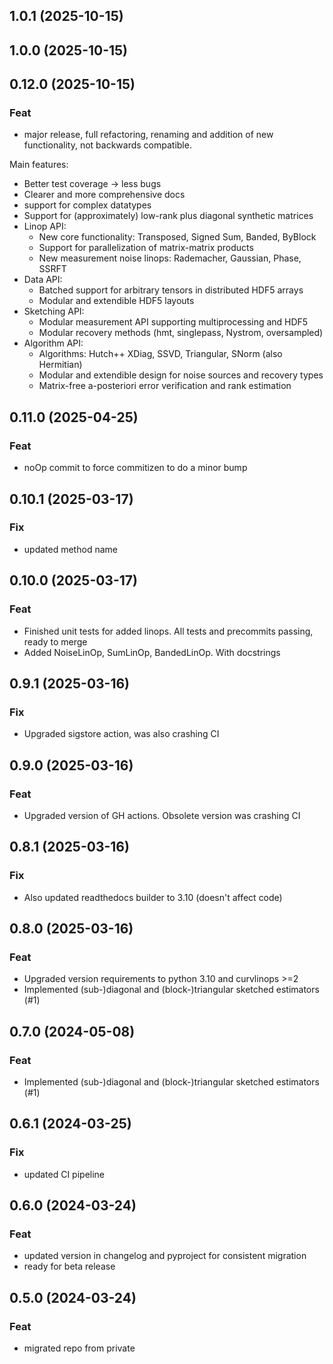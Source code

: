 ## 1.0.1 (2025-10-15)

## 1.0.0 (2025-10-15)

## 0.12.0 (2025-10-15)

### Feat

- major release, full refactoring, renaming and addition of new functionality, not backwards compatible.

Main features:
* Better test coverage -> less bugs
* Clearer and more comprehensive docs
* support for complex datatypes
* Support for (approximately) low-rank plus diagonal synthetic matrices
* Linop API:
  - New core functionality: Transposed, Signed Sum, Banded, ByBlock
  - Support for parallelization of matrix-matrix products
  - New measurement noise linops: Rademacher, Gaussian, Phase, SSRFT
* Data API:
  - Batched support for arbitrary tensors in distributed HDF5 arrays
  - Modular and extendible HDF5 layouts
* Sketching API:
  - Modular measurement API supporting multiprocessing and HDF5
  - Modular recovery methods (hmt, singlepass, Nystrom, oversampled)
* Algorithm API:
  - Algorithms: Hutch++ XDiag, SSVD, Triangular, SNorm (also Hermitian)
  - Modular and extendible design for noise sources and recovery types
  - Matrix-free a-posteriori error verification and rank estimation

## 0.11.0 (2025-04-25)

### Feat

- noOp commit to force commitizen to do a minor bump

## 0.10.1 (2025-03-17)

### Fix

- updated method name

## 0.10.0 (2025-03-17)

### Feat

- Finished unit tests for added linops. All tests and precommits passing, ready to merge
- Added NoiseLinOp, SumLinOp, BandedLinOp. With docstrings

## 0.9.1 (2025-03-16)

### Fix

- Upgraded sigstore action, was also crashing CI

## 0.9.0 (2025-03-16)

### Feat

- Upgraded version of GH actions. Obsolete version was crashing CI

## 0.8.1 (2025-03-16)

### Fix

- Also updated readthedocs builder to 3.10 (doesn't affect code)

## 0.8.0 (2025-03-16)

### Feat

- Upgraded version requirements to python 3.10 and curvlinops >=2
- Implemented (sub-)diagonal and (block-)triangular sketched estimators (#1)

## 0.7.0 (2024-05-08)

### Feat

- Implemented (sub-)diagonal and (block-)triangular sketched estimators (#1)

## 0.6.1 (2024-03-25)

### Fix

- updated CI pipeline

## 0.6.0 (2024-03-24)

### Feat

- updated version in changelog and pyproject for consistent migration
- ready for beta release

## 0.5.0 (2024-03-24)

### Feat

- migrated repo from private
